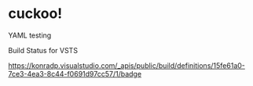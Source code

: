 # cuckoo!
YAML testing

Build Status for VSTS

https://konradp.visualstudio.com/_apis/public/build/definitions/15fe61a0-7ce3-4ea3-8c44-f0691d97cc57/1/badge
